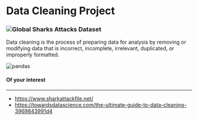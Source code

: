 # Data Cleaning Project

### ![Global Sharks Attacks Dataset](https://www.kaggle.com/alinedebenath/global-shark-attacks)

Data cleaning is the process of preparing data for analysis by removing or modifying data that is incorrect, incomplete, irrelevant, duplicated, or improperly formatted.


![pandas](https://raw.githubusercontent.com/Clapiniella/Sharks-Attacks-Data-Cleaning/master/INPUT/shark.jpg)


#### Of your interest
______________
- https://www.sharkattackfile.net/
- https://towardsdatascience.com/the-ultimate-guide-to-data-cleaning-3969843991d4
